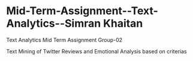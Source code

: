 # Mid-Term-Assignment--Text-Analytics--Simran Khaitan
Text Analytics Mid Term Assignment Group-02

Text Mining of Twitter Reviews and Emotional Analysis based on criterias
